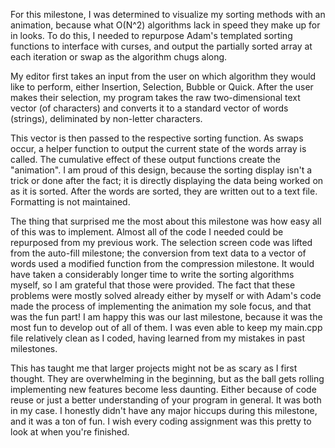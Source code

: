 For this milestone, I was determined to visualize my sorting methods with an animation, because what O(N^2) algorithms lack in speed they make up for in looks. To do this, I needed to repurpose Adam's templated sorting functions to interface with curses, and output the partially sorted array at each iteration or swap as the algorithm chugs along. 

My editor first takes an input from the user on which algorithm they would like to perform, either Insertion, Selection, Bubble or Quick. After the user makes their selection, my program takes the raw two-dimensional text vector (of characters) and converts it to a standard vector of words (strings), deliminated by non-letter characters.

This vector is then passed to the respective sorting function. As swaps occur, a helper function to output the current state of the words array is called. The cumulative effect of these output functions create the "animation". I am proud of this design, because the sorting display isn't a trick or done after the fact; it is directly displaying the data being worked on as it is sorted. After the words are sorted, they are written out to a text file. Formatting is not maintained.

The thing that surprised me the most about this milestone was how easy all of this was to implement. Almost all of the code I needed could be repurposed from my previous work. The selection screen code was lifted from the auto-fill milestone; the conversion from text data to a vector of words used a modified function from the compression milestone. It would have taken a considerably longer time to write the sorting algorithms myself, so I am grateful that those were provided. The fact that these problems were mostly solved already either by myself or with Adam's code made the process of implementing the animation my sole focus, and that was the fun part!  I am happy this was our last milestone, because it was the most fun to develop out of all of them. I was even able to keep my main.cpp file relatively clean as I coded, having learned from my mistakes in past milestones.

This has taught me that larger projects might not be as scary as I first thought. They are overwhelming in the beginning, but as the ball gets rolling implementing new features become less daunting. Either because of code reuse or just a better understanding of your program in general. It was both in my case. I honestly didn't have any major hiccups during this milestone, and it was a ton of fun. I wish every coding assignment was this pretty to look at when you're finished.
